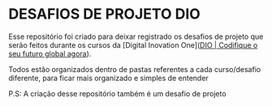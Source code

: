 # DESAFIOS DE PROJETO DIO

Esse repositório foi criado para deixar registrado os desafios de projeto que serão feitos durante os cursos da [Digital Inovation One]([DIO | Codifique o seu futuro global agora](https://web.dio.me/home)).



Todos estão organizados dentro de pastas referentes a cada curso/desafio diferente, para ficar mais organizado e simples de entender



P.S: A criação desse repositório também é um desafio de projeto

